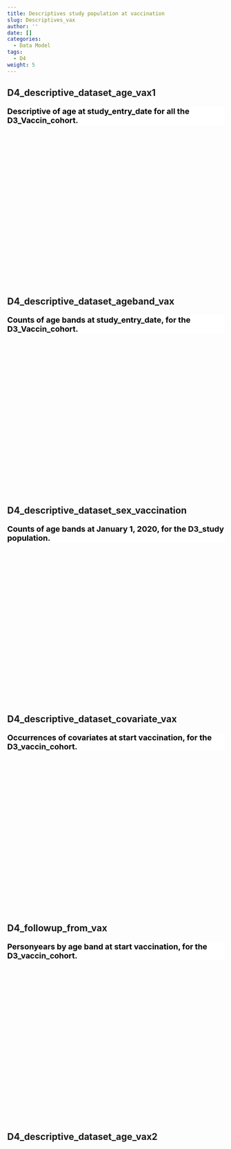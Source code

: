 ```yaml
---
title: Descriptives study population at vaccination
slug: Descriptives_vax
author: ''
date: []
categories:
  - Data Model
tags:
  - D4
weight: 5
---
```


<script src="{{< blogdown/postref >}}index.en_files/core-js/shim.min.js"></script>
<script src="{{< blogdown/postref >}}index.en_files/react/react.min.js"></script>
<script src="{{< blogdown/postref >}}index.en_files/react/react-dom.min.js"></script>
<script src="{{< blogdown/postref >}}index.en_files/reactwidget/react-tools.js"></script>
<script src="{{< blogdown/postref >}}index.en_files/htmlwidgets/htmlwidgets.js"></script>
<script src="{{< blogdown/postref >}}index.en_files/reactable-binding/reactable.js"></script>
## D4_descriptive_dataset_age_vax1
<div align="center">
<h2 style="color:#000;background:#FFFFFF;text-align:left;font-size:18px;font-style:normal;font-weight:bold;text-decoration:;letter-spacing:px;word-spacing:px;text-transform:;text-shadow:;margin-top:20px;margin-right:0px;margin-bottom:0px;margin-left:0px">Descriptive of age at study_entry_date for all the D3_Vaccin_cohort.</h2>
<div id="htmlwidget-1" class="reactable html-widget" style="width:auto;height:300px;"></div>
<script type="application/json" data-for="htmlwidget-1">{"x":{"tag":{"name":"Reactable","attribs":{"data":{"Name":["Datasource","Vax_dose1","Month_vax1","Followup_vax1","Age_P25","Age_P50","Age_p75","Age_mean","Age_min","Age_max"],"Description":[null,"Type vaccine dose 1","Month of date_vax1","Person days of follow-up summed across all subjects in the study population from date_vax1 UNTIL VAX2","Age at date_vax1 25th percentile of distribution","Age at date_vax1, 50th percentile of distribution","Age at date_vax175th percentile of distribution","Age at date_vax1, mean of distribution","Age at date_vax1, minimum of distribution","Age at date_vax1, maximum of distribution"],"Format/Vocabulary":["ARS BIFAP CPRD PHARMO","Pfizer Moderna AstraZeneca Janssen UNK","12=dec 2020, 1=jan 2021, 2=Feb 2021, 3=March 2021, 4=APRIL 2021, 5=MAY 2021, 6=JUNE 2021, 7=JULY 2021, 8=AUGUST 2021, 9=SEPT 2021, 10=OKT 2021","Integer","Integer","Integer","Integer","Integer","Integer","Integer"],"Comments":[null,null,null,null,null,null,null,null,null,null]},"columns":[{"accessor":"Name","name":"Name","type":"character"},{"accessor":"Description","name":"Description","type":"character"},{"accessor":"Format/Vocabulary","name":"Format/Vocabulary","type":"character"},{"accessor":"Comments","name":"Comments","type":"logical"}],"sortable":false,"searchable":true,"defaultPageSize":10,"paginationType":"numbers","showPageInfo":true,"minRows":1,"highlight":true,"bordered":true,"striped":true,"style":{"maxWidth":650},"height":"300px","dataKey":"cf722ecd607163b430b6ade01009e43f","key":"cf722ecd607163b430b6ade01009e43f"},"children":[]},"class":"reactR_markup"},"evals":[],"jsHooks":[]}</script>
<br/>
<br/>
<br/>
<br/>
</div>

## D4_descriptive_dataset_ageband_vax
<div align="center">
<h2 style="color:#000;background:#FFFFFF;text-align:left;font-size:18px;font-style:normal;font-weight:bold;text-decoration:;letter-spacing:px;word-spacing:px;text-transform:;text-shadow:;margin-top:20px;margin-right:0px;margin-bottom:0px;margin-left:0px">Counts of age bands at study_entry_date, for the D3_Vaccin_cohort.</h2>
<div id="htmlwidget-2" class="reactable html-widget" style="width:auto;height:300px;"></div>
<script type="application/json" data-for="htmlwidget-2">{"x":{"tag":{"name":"Reactable","attribs":{"data":{"Name":["Datasource","Type_vax1","AgeCat_019","AgeCat_2029","AgeCat_3039","AgeCat_4049","AgeCat_5059","AgeCat_6069","AgeCat_7079","Agecat_80+"],"Description":[null,"Type vaccine dose 1","Number of subjects start vaccination age_vax1 0-19","Number of subjects start vaccination age_vax1 20-29","Number of subjects start vaccination age_vax1 30-39","Number of subjects start vaccination age_vax1 40-49","Number of subjects start vaccination age_vax1 50-59","Number of subjects start vaccination age_vax1 60-69","Number of subjects start vaccination age_vax1 70-79","Number of subjects start vaccination age_vax1 80+"],"Format/Vocabulary":["ARS BIFAP CPRD PHARMO","Pfizer, Moderna, AstraZeneca, J&J, UNK","Integer","Integer","Integer","Integer","Integer","Integer","Integer","Integer"],"Comments":[null,null,null,null,null,null,null,null,null,null]},"columns":[{"accessor":"Name","name":"Name","type":"character"},{"accessor":"Description","name":"Description","type":"character"},{"accessor":"Format/Vocabulary","name":"Format/Vocabulary","type":"character"},{"accessor":"Comments","name":"Comments","type":"logical"}],"sortable":false,"searchable":true,"defaultPageSize":10,"paginationType":"numbers","showPageInfo":true,"minRows":1,"highlight":true,"bordered":true,"striped":true,"style":{"maxWidth":650},"height":"300px","dataKey":"fe5e08ce7654195f854102da854f8789","key":"fe5e08ce7654195f854102da854f8789"},"children":[]},"class":"reactR_markup"},"evals":[],"jsHooks":[]}</script>
<br/>
<br/>
<br/>
<br/>
</div>

## D4_descriptive_dataset_sex_vaccination
<div align="center">
<h2 style="color:#000;background:#FFFFFF;text-align:left;font-size:18px;font-style:normal;font-weight:bold;text-decoration:;letter-spacing:px;word-spacing:px;text-transform:;text-shadow:;margin-top:20px;margin-right:0px;margin-bottom:0px;margin-left:0px">Counts of age bands at January 1, 2020, for the D3_study population.</h2>
<div id="htmlwidget-3" class="reactable html-widget" style="width:auto;height:300px;"></div>
<script type="application/json" data-for="htmlwidget-3">{"x":{"tag":{"name":"Reactable","attribs":{"data":{"Name":["Datasource","Type_vax1","Sex_male","Sex_female"],"Description":[null,"Type vaccine dose 1","Number of subjects","Number of subjects"],"Format/Vocabulary":["ARS BIFAP CPRD PHARMO","Pfizer, Moderna, AstraZeneca, J&J, UNK","Number, integer","Number, integer"],"Comments":[null,null,null,null]},"columns":[{"accessor":"Name","name":"Name","type":"character"},{"accessor":"Description","name":"Description","type":"character"},{"accessor":"Format/Vocabulary","name":"Format/Vocabulary","type":"character"},{"accessor":"Comments","name":"Comments","type":"logical"}],"sortable":false,"searchable":true,"defaultPageSize":4,"paginationType":"numbers","showPageInfo":true,"minRows":1,"highlight":true,"bordered":true,"striped":true,"style":{"maxWidth":650},"height":"300px","dataKey":"7b4cfa47c39aa0d22943d4e84e8b12ec","key":"7b4cfa47c39aa0d22943d4e84e8b12ec"},"children":[]},"class":"reactR_markup"},"evals":[],"jsHooks":[]}</script>
<br/>
<br/>
<br/>
<br/>
</div>

## D4_descriptive_dataset_covariate_vax
<div align="center">
<h2 style="color:#000;background:#FFFFFF;text-align:left;font-size:18px;font-style:normal;font-weight:bold;text-decoration:;letter-spacing:px;word-spacing:px;text-transform:;text-shadow:;margin-top:20px;margin-right:0px;margin-bottom:0px;margin-left:0px">Occurrences of covariates at start vaccination, for the D3_vaccin_cohort.</h2>
<div id="htmlwidget-4" class="reactable html-widget" style="width:auto;height:300px;"></div>
<script type="application/json" data-for="htmlwidget-4">{"x":{"tag":{"name":"Reactable","attribs":{"data":{"Name":["Datasource","Type_vax1","risk_factor","immunosuppressants"],"Description":[null,"Type vaccine dose 1","CV Cancer CLD HIV CKD Diabetes Obesity Sicklecell ;","proxy drug prior to date_vax1"],"Format/Vocabulary":["ARS BIFAP CPRD PHARMO","Pfizer, Moderna, AstraZeneca, J&J, UNK","integer","integer"],"Comments":[null,null,"Sum yes","Sum yes"]},"columns":[{"accessor":"Name","name":"Name","type":"character"},{"accessor":"Description","name":"Description","type":"character"},{"accessor":"Format/Vocabulary","name":"Format/Vocabulary","type":"character"},{"accessor":"Comments","name":"Comments","type":"character"}],"sortable":false,"searchable":true,"defaultPageSize":4,"paginationType":"numbers","showPageInfo":true,"minRows":1,"highlight":true,"bordered":true,"striped":true,"style":{"maxWidth":650},"height":"300px","dataKey":"cfc92c8a5fcb68c2e076c46f6fcebf06","key":"cfc92c8a5fcb68c2e076c46f6fcebf06"},"children":[]},"class":"reactR_markup"},"evals":[],"jsHooks":[]}</script>
<br/>
<br/>
<br/>
<br/>
</div>

## D4_followup_from_vax
<div align="center">
<h2 style="color:#000;background:#FFFFFF;text-align:left;font-size:18px;font-style:normal;font-weight:bold;text-decoration:;letter-spacing:px;word-spacing:px;text-transform:;text-shadow:;margin-top:20px;margin-right:0px;margin-bottom:0px;margin-left:0px">Personyears by age band at start vaccination, for the D3_vaccin_cohort.</h2>
<div id="htmlwidget-5" class="reactable html-widget" style="width:auto;height:300px;"></div>
<script type="application/json" data-for="htmlwidget-5">{"x":{"tag":{"name":"Reactable","attribs":{"data":{"Name":["Datasource","Followup_males","Followup_males","Followup_females","Followup_females","Followup_total","Followup_total","Followup_0119","Followup_2029","Followup_3039","Followup_4049","Followup_5059","Followup_6069","Followup_7079","Followup_80","Followup_0119","Followup_2029","Followup_3039","Followup_4049","Followup_5059","Followup_6069","Followup_7079","Followup_80"],"Description":[null,"Follow_up days for males from date_vax1 to vax2","Follow_up days for males from date_vax2","Follow_up days for females from date_vax1 to vax2","Follow_up days for females from date_vax2","Follow_up days total population from date_vax1 to vax2","Follow_up days total population from date_vax2","Follow_up days population 0-19 years of age at January 1st 2020","Follow_up days population 20-29 years of age at January 1st 2020","Follow_up days population 30-39 years of age at January 1st 2020","Follow_up days population 40-49 years of age at January 1st 2020","Follow_up days population 50-59 years of age at January 1st 2020","Follow_up days population 60-69 years of age at January 1st 2020","Follow_up days population 70-79 years of age at January 1st 2020","Follow_up days population 80 years of age and older at January 1st 2020","Follow_up days population 0-19 years of age at January 1st 2020","Follow_up days population 20-29 years of age at January 1st 2020","Follow_up days population 30-39 years of age at January 1st 2020","Follow_up days population 40-49 years of age at January 1st 2020","Follow_up days population 50-59 years of age at January 1st 2020","Follow_up days population 60-69 years of age at January 1st 2020","Follow_up days population 70-79 years of age at January 1st 2020","Follow_up days population 80 years of age and older at January 1st 2020"],"Format/Vocabulary":["ARS BIFAP CPRD PHARMO","Numeric",null,"Numeric","Numeric","Numeric","Numeric","Numeric","Numeric","Numeric","Numeric","Numeric","Numeric","Numeric","Numeric","Numeric","Numeric","Numeric","Numeric","Numeric","Numeric","Numeric","Numeric"],"Comments":[null,"Days between date_vax2-date_vax1 for males","Days from vax2","Days between date_vax2-date_vax1 for females","Days from vax2","Days between date_vax2-date_vax1","Days from vax2","Days between date_vax2-date_vax1 age 0-19","Days between date_vax2-date_vax1 age 20-29","Days between date_vax2-date_vax1age 30-39","Days between date_vax2-date_vax1age 40-49","Days between date_vax2-date_vax1 age 50-59","Days between date_vax2-date_vax1 age 60-69","Days between date_vax2-date_vax1age 70-79","Days between date_vax2-date_vax1age 80 and older","Days from vax2age 0-19","Days from vax2age 20-29","Days from vax2age 30-39","Days from vax2age 40-49","Days from vax2age 50-59","Days from vax2age 60-69","Days from vax2age 70-79","Days from vax2age 80 and older"]},"columns":[{"accessor":"Name","name":"Name","type":"character"},{"accessor":"Description","name":"Description","type":"character"},{"accessor":"Format/Vocabulary","name":"Format/Vocabulary","type":"character"},{"accessor":"Comments","name":"Comments","type":"character"}],"sortable":false,"searchable":true,"defaultPageSize":23,"paginationType":"numbers","showPageInfo":true,"minRows":1,"highlight":true,"bordered":true,"striped":true,"style":{"maxWidth":650},"height":"300px","dataKey":"e4db2df85938d6d9ff6f4bdf995e4ba0","key":"e4db2df85938d6d9ff6f4bdf995e4ba0"},"children":[]},"class":"reactR_markup"},"evals":[],"jsHooks":[]}</script>
<br/>
<br/>
<br/>
<br/>
</div>

## D4_descriptive_dataset_age_vax2
<div align="center">
<div id="htmlwidget-6" class="reactable html-widget" style="width:auto;height:300px;"></div>
<script type="application/json" data-for="htmlwidget-6">{"x":{"tag":{"name":"Reactable","attribs":{"data":{"Name":["Datasource","Vax_dose2","Month_vax2","Followup_vax2","Age_P25","Age_P50","Age_p75","Age_mean","Age_min","Age_max"],"Description":[null,"Type vaccine dose 1","Month of date_vax1","Person days of follow-up summed across all subjects in the study population from date_vax1 UNTIL VAX2","Age at date_vax1 25th percentile of distribution","Age at date_vax1, 50th percentile of distribution","Age at date_vax175th percentile of distribution","Age at date_vax1, mean of distribution","Age at date_vax1, minimum of distribution","Age at date_vax1, maximum of distribution"],"format":["ARS BIFAP CPRD PHARMO","Pfizer Moderna AstraZeneca Janssen UNK","12=dec 2020, 1=jan 2021, 2=Feb 2021, 3=March 2021, 4=APRIL 2021, 5=MAY 2021, 6=JUNE 2021, 7=JULY 2021, 8=AUGUST 2021, 9=SEPT 2021, 10=OKT 2021","Integer","Integer","Integer","Integer","Integer","Integer","Integer"],"vocabulary":[null,null,null,null,null,null,null,null,null,null],"comments":[null,null,null,null,null,null,null,null,null,null]},"columns":[{"accessor":"Name","name":"Name","type":"character"},{"accessor":"Description","name":"Description","type":"character"},{"accessor":"format","name":"format","type":"character"},{"accessor":"vocabulary","name":"vocabulary","type":"logical"},{"accessor":"comments","name":"comments","type":"logical"}],"sortable":false,"searchable":true,"defaultPageSize":10,"paginationType":"numbers","showPageInfo":true,"minRows":1,"highlight":true,"bordered":true,"striped":true,"style":{"maxWidth":650},"height":"300px","dataKey":"2e904540fcaa78b2cafbf60fd2bbf9f7","key":"2e904540fcaa78b2cafbf60fd2bbf9f7"},"children":[]},"class":"reactR_markup"},"evals":[],"jsHooks":[]}</script>
<br/>
<br/>
<br/>
<br/>
</div>
